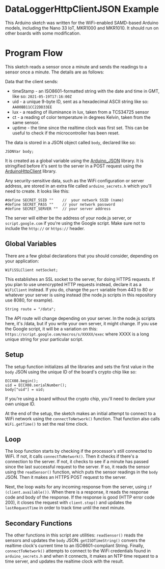 # DataLoggerHttpClientJSON Example

This Arduino sketch was written for the WiFi-enabled SAMD-based Arduino models, including the Nano 33 IoT, MKR1000 and MKR1010. It should run on other boards with some modification. 

# Program Flow

This sketch reads a sensor once a minute and sends the readings to a sensor once a minute. The details are as follows:

Data that the client sends:
* timeStamp - an ISO8601-formatted string with the date and time in GMT, like so: `2021-05-19T17:16:00Z`
* uid - a unique 9-byte ID, sent as a hexadecimal ASCII string like so: `AA00BB11CC22DD33EE`
* lux - a reading of illuminance in lux, taken from a TCS34725 sensor
* ct - a reading of color temperature in degrees Kelvin, taken from the same sensor. 
* uptime - the time since the realtime clock was first set. This can be useful to check if the microcontroller has been reset. 

The data is stored in a JSON object called `body`, declared like so:

````arduino
JSONVar body;
````
It is created as a global variable using the [Arduino_JSON](https://github.com/arduino-libraries/Arduino_JSON) library. It is stringified before it's sent to the server in a POST request using the [ArduinoHttpClient](https://www.arduino.cc/reference/en/libraries/arduinohttpclient/) library. 

Any security-sensitive data, such as the WiFi configuration or server address, are stored in an extra file called `arduino_secrets.h` which you'll need to create. It looks like this:

````arduino
#define SECRET_SSID ""    //  your network SSID (name)
#define SECRET_PASS ""    // your network password 
#define SECRET_SERVER ""  // your server address
````

The server will either be the address of your node.js server, or `script.google.com` if you're using the Google script. Make sure not to include the `http://` or `https://` header.

## Global Variables

There are a few global declarations that you should consider, depending on your application:

````arduino
WiFiSSLClient netSocket;
````
This establishes an SSL socket to the server, for doing HTTPS requests. If you plan to use unencrypted HTTP requests instead, declare it as a `WiFiClient` instead. If you do, change the `port` variable from 443 to 80 or whatever your server is using instead (the node.js scripts in this repository use 8080, for example).

````arduino
String route = "/data";
````
The API route will change depending on your server. In the node.js scripts here, it's /data, but if you write your own server, it might change. If you use the Google script, it will be a variation on this: `https://script.google.com/macros/s/XXXXX/exec` where XXXX is a long unique string for your particular script. 

## Setup

The setup function initializes all the libraries and sets the first value in the `body` JSON using the unique ID of the board's crypto chip like so:

````arduino
ECCX08.begin();
uid = ECCX08.serialNumber();
body["uid"] = uid;
````

If you're using a board without the crypto chip, you'll need to declare your own unique ID. 

At the end of the setup, the sketch makes an initial attempt to connect to a WiFi network using the `connectToNetwork()` function. That function also calls `WiFi.getTime()` to set the real time clock. 

## Loop

The loop function starts by checking if the processor's still connected to WiFi. If not, it calls `connectToNetwork()`. Then it checks if there's a connection to the server. If not, it checks to see if a minute has passed since the last successful request to the server. If so, it reads the sensor using the `readSensor()` function, which puts the sensor readings in the `body` JSON. Then it makes an HTTPS POST request to the server. 

Next, the loop waits for any incoming response from the server, using `if (client.available())`. When there is a response, it reads the response code and body of the response. If the response is good (HTTP error code 200), it closes the request with `client.stop()` and updates the `lastRequestTime`  in order to track time until the next minute. 

## Secondary Functions

The other functions in this script are utilities: `readSensor()` reads the sensors and updates the `body` JSON. `getISOTimeString()` convers the realtime clock's current time to an ISO8601-compliant String. Finally, `connectToNetwork()` attempts to connect to the WiFi credentials found in `arduino_secrets.h` and when it connects, it makes an NTP time request to a time server, and updates the realtime clock with the result. 